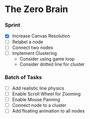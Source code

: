 # The Zero Brain

### Sprint
- [x] Increase Canvas Resolution
- [ ] Relabel a node
- [ ] Connect two nodes
- [ ] Implement Clustering
	- Consider using game loop
	- Consider dotted line for cluster

### Batch of Tasks
- [ ] Add realistic line physics
- [ ] Enable Scroll Wheel for Zooming
- [ ] Enable Mouse Panning
- [ ] Connect node to a cluster
- [ ] Add floating animation to all nodes

